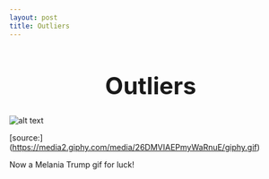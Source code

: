 ```yaml
---
layout: post
title: Outliers
---
```


<h1 style="font-size:300%;text-align:center">Outliers</h1>

![alt text](https://media2.giphy.com/media/26DMVIAEPmyWaRnuE/giphy.gif "Melania Trump")

[source:] (https://media2.giphy.com/media/26DMVIAEPmyWaRnuE/giphy.gif)

Now a Melania Trump gif for luck!
